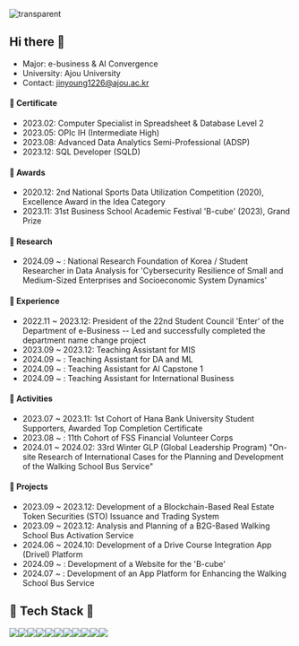 ![transparent](https://capsule-render.vercel.app/api?type=waving&color=auto&text=Jinyoung's%20Page&height=220&fontSize=60)



## Hi there 👋 
- Major: e-business & AI Convergence  
- University: Ajou University
- Contact: jinyoung1226@ajou.ac.kr

#### 📜 Certificate
- 2023.02: Computer Specialist in Spreadsheet & Database Level 2
- 2023.05: OPIc IH (Intermediate High)
- 2023.08: Advanced Data Analytics Semi-Professional (ADSP)
- 2023.12: SQL Developer (SQLD)

#### 🏅 Awards
- 2020.12: 2nd National Sports Data Utilization Competition (2020), Excellence Award in the Idea Category
- 2023.11: 31st Business School Academic Festival 'B-cube' (2023), Grand Prize

#### 🔬 Research
- 2024.09 ~ : National Research Foundation of Korea / Student Researcher in Data Analysis for 'Cybersecurity Resilience of Small and Medium-Sized Enterprises and Socioeconomic System Dynamics'

#### 👔 Experience
- 2022.11 ~ 2023.12: President of the 22nd Student Council 'Enter' of the Department of e-Business
  -- Led and successfully completed the department name change project
- 2023.09 ~ 2023.12: Teaching Assistant for MIS
- 2024.09 ~ : Teaching Assistant for DA and ML
- 2024.09 ~ : Teaching Assistant for AI Capstone 1
- 2024.09 ~ : Teaching Assistant for International Business

#### 📍 Activities
- 2023.07 ~ 2023.11: 1st Cohort of Hana Bank University Student Supporters, Awarded Top Completion Certificate
- 2023.08 ~ : 11th Cohort of FSS Financial Volunteer Corps
- 2024.01 ~ 2024.02: 33rd Winter GLP (Global Leadership Program) "On-site Research of International Cases for the Planning and Development of the Walking School Bus Service"

#### 📗 Projects
- 2023.09 ~ 2023.12: Development of a Blockchain-Based Real Estate Token Securities (STO) Issuance and Trading System
- 2023.09 ~ 2023.12: Analysis and Planning of a B2G-Based Walking School Bus Activation Service
- 2024.06 ~ 2024.10: Development of a Drive Course Integration App (Drivel) Platform
- 2024.09 ~ : Development of a Website for the 'B-cube' 
- 2024.07 ~ : Development of an App Platform for Enhancing the Walking School Bus Service


## 🍔 Tech Stack 🍔
<div style="display:flex; flex-direction:row;">
 <img src="https://img.shields.io/badge/HTML5-E34F26?style=for-the-badge&logo=HTML5&logoColor=white">
 <img src="https://img.shields.io/badge/CSS3-1572B6?style=for-the-badge&logo=CSS3&logoColor=white">
 <img src="https://img.shields.io/badge/JavaScript-F7DF1E?style=for-the-badge&logo=JavaScript&logoColor=white">
 <br>
  <img src="https://img.shields.io/badge/React-61DAFB?style=for-the-badge&logo=React&logoColor=white">
  <img src="https://img.shields.io/badge/ReactNative-61DAFB?style=for-the-badge&logo=React&logoColor=white">
 <img src="https://img.shields.io/badge/Python-3776AB?style=for-the-badge&logo=Python&logoColor=white">
 <img src="https://img.shields.io/badge/r-%23276DC3.svg?style=for-the-badge&logo=r&logoColor=white">
  <br>
 <img src="https://img.shields.io/badge/MySQL-4479A1?style=for-the-badge&logo=MySQL&logoColor=white">
  <img src="https://img.shields.io/badge/Spring-6DB33F?style=for-the-badge&logo=Spring&logoColor=white">
  <img src="https://img.shields.io/badge/Redis-FF4438?style=for-the-badge&logo=Redis&logoColor=white">
 <br>
 <img src="https://img.shields.io/badge/git-F05032?style=for-the-badge&logo=git&logoColor=white">
</div>



















